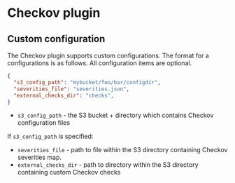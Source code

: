 # Checkov plugin

## Custom configuration

The Checkov plugin supports custom configurations. The format for a configurations is as follows. All configuration items are optional.

```json
{
  "s3_config_path": "mybucket/foo/bar/configdir",
  "severities_file": "severities.json",
  "external_checks_dir": "checks",
}
```

- `s3_config_path` - the S3 bucket + directory which contains Checkov configuration files

If `s3_config_path` is specified:

- `severities_file` - path to file within the S3 directory containing Checkov severities map.
- `external_checks_dir` - path to directory within the S3 directory containing custom Checkov checks
